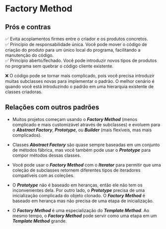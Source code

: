 # Factory Method

## Prós e contras

:white_check_mark: Evita acoplamentos firmes entre o criador e os produtos concretos. <br>
:white_check_mark: Princípio de responsabilidade única. Você pode mover o código de criação do produto para um único local do programa, facilitando a manutenção do código. <br>
:white_check_mark: Princípio aberto/fechado. Você pode introduzir novos tipos de produtos no programa sem quebrar o código cliente existente.

:x: O código pode se tornar mais complicado, pois você precisa introduzir muitas subclasses novas para implementar o padrão. O melhor cenário é quando você está introduzindo o padrão em uma hierarquia existente de classes criadoras.

## Relações com outros padrões

* Muitos projetos começam usando o _**Factory Method**_ (menos complicado e mais customizável através de subclasses) e evoluem para o _**Abstract Factory**_, _**Prototype**_, ou _**Builder**_ (mais flexíveis, mas mais complicados).


* Classes _**Abstract Factory**_ são quase sempre baseadas em um conjunto de métodos fábrica, mas você também pode usar o _**Prototype**_ para compor métodos dessas classes.


* Você pode usar o _**Factory Method**_ com o _**Iterator**_ para permitir que uma coleção de subclasses retornem diferentes tipos de iteradores compatíveis com as coleções.


* O _**Prototype**_ não é baseado em heranças, então ele não tem os inconvenientes dela. Por outro lado, o _**Prototype**_ precisa de uma inicialização complicada do objeto clonado. O _**Factory Method**_ é baseado em herança mas não precisa de uma etapa de inicialização.


* O _**Factory Method**_ é uma especialização do _**Template Method**_. Ao mesmo tempo, o _**Factory Method**_ pode servir como uma etapa em um _**Template Method**_ grande.